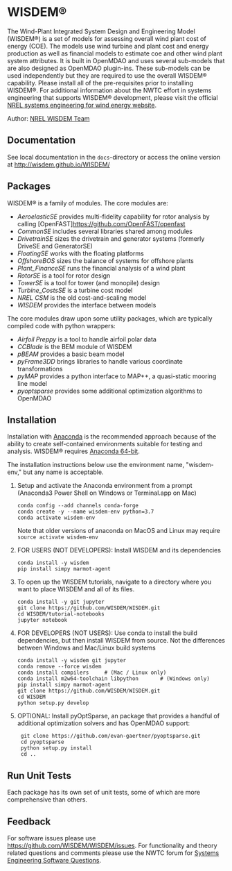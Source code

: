 # WISDEM&reg;

The Wind-Plant Integrated System Design and Engineering Model (WISDEM&reg;) is a set of models for assessing overall wind plant cost of energy (COE).  The models use wind turbine and plant cost and energy production as well as financial models to estimate coe and other wind plant system attributes.  It is built in OpenMDAO and uses several sub-models that are also designed as OpenMDAO plugin-ins.  These sub-models can be used independently but they are required to use the overall WISDEM&reg; capability.  Please install all of the pre-requisites prior to installing WISDEM&reg;.  For additional information about the NWTC effort in systems engineering that supports WISDEM&reg; development, please visit the official [NREL systems engineering for wind energy website](https://www.nrel.gov/wind/systems-engineering.html).

Author: [NREL WISDEM Team](mailto:systems.engineering@nrel.gov) 

## Documentation

See local documentation in the `docs`-directory or access the online version at <http://wisdem.github.io/WISDEM/>

## Packages

WISDEM&reg; is a family of modules.  The core modules are:

* _AeroelasticSE_ provides multi-fidelity capability for rotor analysis by calling [OpenFAST]<https://github.com/OpenFAST/openfast>
* _CommonSE_ includes several libraries shared among modules
* _DrivetrainSE_ sizes the drivetrain and generator systems (formerly DriveSE and GeneratorSE)
* _FloatingSE_ works with the floating platforms
* _OffshoreBOS_ sizes the balance of systems for offshore plants
* _Plant_FinanceSE_ runs the financial analysis of a wind plant
* _RotorSE_ is a tool for rotor design
* _TowerSE_ is a tool for tower (and monopile) design
* _Turbine_CostsSE_ is a turbine cost model
* _NREL CSM_ is the old cost-and-scaling model
* _WISDEM_ provides the interface between models

The core modules draw upon some utility packages, which are typically compiled code with python wrappers:

* _Airfoil Preppy_ is a tool to handle airfoil polar data
* _CCBlade_ is the BEM module of WISDEM
* _pBEAM_ provides a basic beam model
* _pyFrame3DD_ brings libraries to handle various coordinate transformations
* _pyMAP_ provides a python interface to MAP++, a quasi-static mooring line model
* _pyoptsparse_ provides some additional optimization algorithms to OpenMDAO


## Installation

Installation with [Anaconda](https://www.anaconda.com) is the recommended approach because of the ability to create self-contained environments suitable for testing and analysis.  WISDEM&reg; requires [Anaconda 64-bit](https://www.anaconda.com/distribution/).

The installation instructions below use the environment name, "wisdem-env," but any name is acceptable.

1.  Setup and activate the Anaconda environment from a prompt (Anaconda3 Power Shell on Windows or Terminal.app on Mac)

        conda config --add channels conda-forge
        conda create -y --name wisdem-env python=3.7
        conda activate wisdem-env
    
    Note that older versions of anaconda on MacOS and Linux may require `source activate wisdem-env`

2.  FOR USERS (NOT DEVELOPERS): Install WISDEM and its dependencies

        conda install -y wisdem
        pip install simpy marmot-agent

3.  To open up the WISDEM tutorials, navigate to a directory where you want to place WISDEM and all of its files.

        conda install -y git jupyter
        git clone https://github.com/WISDEM/WISDEM.git
        cd WISDEM/tutorial-notebooks
        jupyter notebook

2.  FOR DEVELOPERS (NOT USERS): Use conda to install the build dependencies, but then install WISDEM from source.  Not the differences between Windows and Mac/Linux build systems

        conda install -y wisdem git jupyter
        conda remove --force wisdem
        conda install compilers     # (Mac / Linux only)
        conda install m2w64-toolchain libpython       # (Windows only)
        pip install simpy marmot-agent
        git clone https://github.com/WISDEM/WISDEM.git
        cd WISDEM
        python setup.py develop


4. OPTIONAL: Install pyOptSparse, an package that provides a handful of additional optimization solvers and has OpenMDAO support:

        git clone https://github.com/evan-gaertner/pyoptsparse.git
        cd pyoptsparse
        python setup.py install
        cd ..


## Run Unit Tests

Each package has its own set of unit tests, some of which are more comprehensive than others.

## Feedback

For software issues please use <https://github.com/WISDEM/WISDEM/issues>.  For functionality and theory related questions and comments please use the NWTC forum for [Systems Engineering Software Questions](https://wind.nrel.gov/forum/wind/viewtopic.php?f=34&t=1002).
